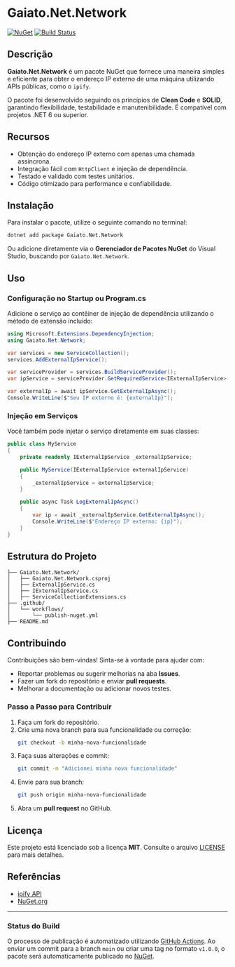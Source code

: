 ﻿# Gaiato.Net.Network

[![NuGet](https://img.shields.io/nuget/v/Gaiato.Net.Network)](https://www.nuget.org/packages/Gaiato.Net.Network/)
[![Build Status](https://github.com/seu-usuario/seu-repositorio/actions/workflows/publish-nuget.yml/badge.svg)](https://github.com/seu-usuario/seu-repositorio/actions)

## Descrição

**Gaiato.Net.Network** é um pacote NuGet que fornece uma maneira simples e eficiente para obter o endereço IP externo de uma máquina utilizando APIs públicas, como o `ipify`.

O pacote foi desenvolvido seguindo os princípios de **Clean Code** e **SOLID**, garantindo flexibilidade, testabilidade e manutenibilidade. É compatível com projetos .NET 6 ou superior.

## Recursos

- Obtenção do endereço IP externo com apenas uma chamada assíncrona.
- Integração fácil com `HttpClient` e injeção de dependência.
- Testado e validado com testes unitários.
- Código otimizado para performance e confiabilidade.

## Instalação

Para instalar o pacote, utilize o seguinte comando no terminal:

```bash
dotnet add package Gaiato.Net.Network
```

Ou adicione diretamente via o **Gerenciador de Pacotes NuGet** do Visual Studio, buscando por `Gaiato.Net.Network`.

## Uso

### Configuração no Startup ou Program.cs

Adicione o serviço ao contêiner de injeção de dependência utilizando o método de extensão incluído:

```csharp
using Microsoft.Extensions.DependencyInjection;
using Gaiato.Net.Network;

var services = new ServiceCollection();
services.AddExternalIpService();

var serviceProvider = services.BuildServiceProvider();
var ipService = serviceProvider.GetRequiredService<IExternalIpService>();

var externalIp = await ipService.GetExternalIpAsync();
Console.WriteLine($"Seu IP externo é: {externalIp}");
```

### Injeção em Serviços

Você também pode injetar o serviço diretamente em suas classes:

```csharp
public class MyService
{
    private readonly IExternalIpService _externalIpService;

    public MyService(IExternalIpService externalIpService)
    {
        _externalIpService = externalIpService;
    }

    public async Task LogExternalIpAsync()
    {
        var ip = await _externalIpService.GetExternalIpAsync();
        Console.WriteLine($"Endereço IP externo: {ip}");
    }
}
```

## Estrutura do Projeto

```plaintext
├── Gaiato.Net.Network/
│   ├── Gaiato.Net.Network.csproj
│   ├── ExternalIpService.cs
│   ├── IExternalIpService.cs
│   ├── ServiceCollectionExtensions.cs
├── .github/
│   └── workflows/
│       └── publish-nuget.yml
├── README.md
```

## Contribuindo

Contribuições são bem-vindas! Sinta-se à vontade para ajudar com:

- Reportar problemas ou sugerir melhorias na aba **Issues**.
- Fazer um fork do repositório e enviar **pull requests**.
- Melhorar a documentação ou adicionar novos testes.

### Passo a Passo para Contribuir

1. Faça um fork do repositório.
2. Crie uma nova branch para sua funcionalidade ou correção:
   ```bash
   git checkout -b minha-nova-funcionalidade
   ```
3. Faça suas alterações e commit:
   ```bash
   git commit -m "Adicionei minha nova funcionalidade"
   ```
4. Envie para sua branch:
   ```bash
   git push origin minha-nova-funcionalidade
   ```
5. Abra um **pull request** no GitHub.

## Licença

Este projeto está licenciado sob a licença **MIT**. Consulte o arquivo [LICENSE](LICENSE) para mais detalhes.

## Referências

- [ipify API](https://www.ipify.org)
- [NuGet.org](https://www.nuget.org)

---

### Status do Build

O processo de publicação é automatizado utilizando [GitHub Actions](https://github.com/seu-usuario/seu-repositorio/actions). Ao enviar um commit para a branch `main` ou criar uma tag no formato `v1.0.0`, o pacote será automaticamente publicado no [NuGet](https://www.nuget.org/packages/Gaiato.Net.Network/).
